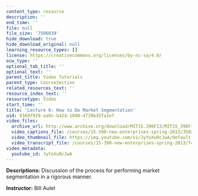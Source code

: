 ```yaml
---
content_type: resource
description: ''
end_time: ''
file: null
file_size: '7506039'
hide_download: true
hide_download_original: null
learning_resource_types: []
license: https://creativecommons.org/licenses/by-nc-sa/4.0/
ocw_type: ''
optional_tab_title: ''
optional_text: ''
parent_title: Video Tutorials
parent_type: CourseSection
related_resources_text: ''
resource_index_text: ''
resourcetype: Video
start_time: ''
title: 'Lecture 6: How to Do Market Segmentation'
uid: 9369f929-aa9c-b424-1040-4739b35fa1ef
video_files:
  archive_url: http://www.archive.org/download/MIT15.390F13/MIT15_390F13_lec06_300k.mp4
  video_captions_file: /courses/15-390-new-enterprises-spring-2013/3502e87c8e2b5d7cbd574e9d1b66e1be_JyYoXu0cJwA.vtt
  video_thumbnail_file: https://img.youtube.com/vi/JyYoXu0cJwA/default.jpg
  video_transcript_file: /courses/15-390-new-enterprises-spring-2013/f492a3b569b07985e6e6f8748a5d0e86_JyYoXu0cJwA.pdf
video_metadata:
  youtube_id: JyYoXu0cJwA
---
```


**Descriptions:** Discussion of the process for performing market segmentation in a rigorous manner.

**Instructor:** Bill Aulet

